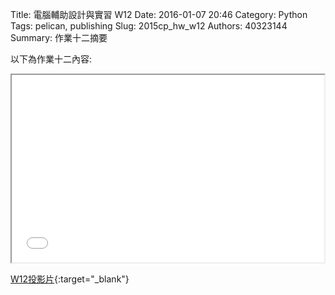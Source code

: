Title: 電腦輔助設計與實習  W12
Date: 2016-01-07 20:46
Category: Python
Tags: pelican, publishing
Slug: 2015cp_hw_w12
Authors: 40323144
Summary: 作業十二摘要

以下為作業十二內容:

<iframe src="40323144_cp_w12.html" width="500" height="300"></iframe>

[W12投影片](40323144_cp_w12.html){:target="_blank"}

